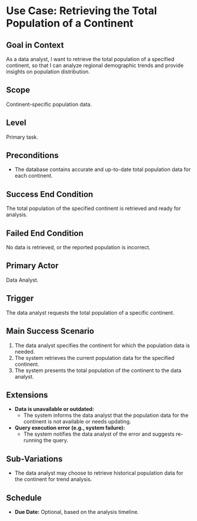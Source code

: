 # Use Case: Retrieving the Total Population of a Continent

## Goal in Context
As a data analyst, I want to retrieve the total population of a specified continent, so that I can analyze regional demographic trends and provide insights on population distribution.

## Scope
Continent-specific population data.

## Level
Primary task.

## Preconditions
- The database contains accurate and up-to-date total population data for each continent.

## Success End Condition
The total population of the specified continent is retrieved and ready for analysis.

## Failed End Condition
No data is retrieved, or the reported population is incorrect.

## Primary Actor
Data Analyst.

## Trigger
The data analyst requests the total population of a specific continent.

## Main Success Scenario
1. The data analyst specifies the continent for which the population data is needed.
2. The system retrieves the current population data for the specified continent.
3. The system presents the total population of the continent to the data analyst.

## Extensions
- **Data is unavailable or outdated:**
    - The system informs the data analyst that the population data for the continent is not available or needs updating.
- **Query execution error (e.g., system failure):**
    - The system notifies the data analyst of the error and suggests re-running the query.

## Sub-Variations
- The data analyst may choose to retrieve historical population data for the continent for trend analysis.

## Schedule
- **Due Date:** Optional, based on the analysis timeline.

